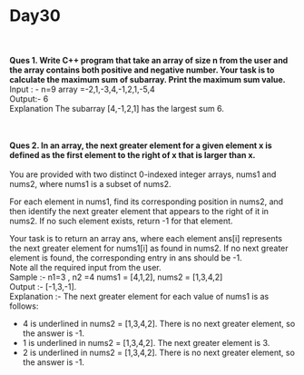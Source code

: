 # Day30
<br>
<br>
<b>Ques 1. Write C++ program that take an array of size n from the user and the array contains both positive and negative number. Your task is to calculate the maximum sum of subarray. Print the maximum sum value.</b>
<br>
Input : - n=9 array =-2,1,-3,4,-1,2,1,-5,4<br>
Output:- 6<br>
Explanation The subarray [4,-1,2,1] has the largest sum 6.<br>
<br>
<br>

<b>Ques 2. In an array, the next greater element for a given element x is defined as the first element to the right of x that is larger than x.</b>
<br>
<br>
You are provided with two distinct 0-indexed integer arrays, nums1 and nums2, where nums1 is a subset of nums2.<br>

For each element in nums1, find its corresponding position in nums2, and then identify the next greater element that appears to the right of it in nums2. If no such element exists, return -1 for that element.<br>

Your task is to return an array ans, where each element ans[i] represents the next greater element for nums1[i] as found in nums2. If no next greater element is found, the corresponding entry in ans should be -1.<br>
Note all the required input from the user.<br>
Sample :- n1=3 , n2 =4 nums1 = [4,1,2], nums2 = [1,3,4,2]<br>
Output :- [-1,3,-1].<br>
Explanation :- The next greater element for each value of nums1 is as follows:<br>
- 4 is underlined in nums2 = [1,3,4,2]. There is no next greater element, so the answer is -1.<br>
- 1 is underlined in nums2 = [1,3,4,2]. The next greater element is 3.<br>
- 2 is underlined in nums2 = [1,3,4,2]. There is no next greater element, so the answer is -1.<br>

